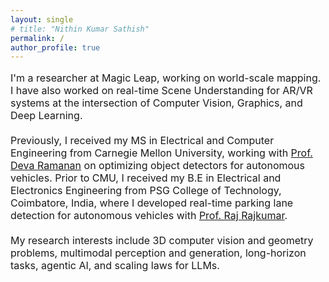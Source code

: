 ```yaml
---
layout: single
# title: "Nithin Kumar Sathish"
permalink: /
author_profile: true
---
```


<style>
  .home-bio { max-width: 800px; }
  .home-bio p { font-size: 16px; margin-bottom: 20px; }
  @media (max-width: 900px) {
    .home-bio { padding: 0 16px; }
  }
  @media (prefers-reduced-motion: reduce) {
    * { scroll-behavior: auto; }
  }
</style>

<section class="home-bio">
  <p>I'm a researcher at Magic Leap, working on world-scale mapping. I have also worked on real-time Scene Understanding for AR/VR systems at the intersection of Computer Vision, Graphics, and Deep Learning.</p>

  <p>Previously, I received my MS in Electrical and Computer Engineering from Carnegie Mellon University, working with <a href="https://www.cs.cmu.edu/~deva/" target="_blank">Prof. Deva Ramanan</a> on optimizing object detectors for autonomous vehicles. Prior to CMU, I received my B.E in Electrical and Electronics Engineering from PSG College of Technology, Coimbatore, India, where I developed real-time parking lane detection for autonomous vehicles with <a href="https://www.ece.cmu.edu/directory/rajkumar.html" target="_blank">Prof. Raj Rajkumar</a>.</p>

  <p>My research interests include 3D computer vision and geometry problems, multimodal perception and generation, long-horizon tasks, agentic AI, and scaling laws for LLMs.</p>
</section>
